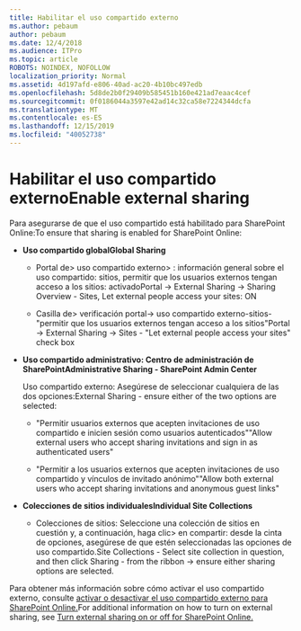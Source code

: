```yaml
---
title: Habilitar el uso compartido externo
ms.author: pebaum
author: pebaum
ms.date: 12/4/2018
ms.audience: ITPro
ms.topic: article
ROBOTS: NOINDEX, NOFOLLOW
localization_priority: Normal
ms.assetid: 4d197afd-e806-40ad-ac20-4b10bc497edb
ms.openlocfilehash: 5d8de2b0f29409b585451b160e421ad7eaac4cef
ms.sourcegitcommit: 0f0186044a3597e42ad14c32ca58e7224344dcfa
ms.translationtype: MT
ms.contentlocale: es-ES
ms.lasthandoff: 12/15/2019
ms.locfileid: "40052738"
---
```

# <a name="enable-external-sharing"></a><span data-ttu-id="edc9b-102">Habilitar el uso compartido externo</span><span class="sxs-lookup"><span data-stu-id="edc9b-102">Enable external sharing</span></span>

 <span data-ttu-id="edc9b-103">Para asegurarse de que el uso compartido está habilitado para SharePoint Online:</span><span class="sxs-lookup"><span data-stu-id="edc9b-103">To ensure that sharing is enabled for SharePoint Online:</span></span>
  
- <span data-ttu-id="edc9b-104">**Uso compartido global**</span><span class="sxs-lookup"><span data-stu-id="edc9b-104">**Global Sharing**</span></span>
    
  - <span data-ttu-id="edc9b-105">Portal de\> uso compartido externo\> : información general sobre el uso compartido: sitios, permitir que los usuarios externos tengan acceso a los sitios: activado</span><span class="sxs-lookup"><span data-stu-id="edc9b-105">Portal -\> External Sharing -\> Sharing Overview - Sites, Let external people access your sites: ON</span></span>
    
  - <span data-ttu-id="edc9b-106">Casilla de\> verificación portal-\> uso compartido externo-sitios-"permitir que los usuarios externos tengan acceso a los sitios"</span><span class="sxs-lookup"><span data-stu-id="edc9b-106">Portal -\> External Sharing -\> Sites - "Let external people access your sites" check box</span></span>
    
- <span data-ttu-id="edc9b-107">**Uso compartido administrativo: Centro de administración de SharePoint**</span><span class="sxs-lookup"><span data-stu-id="edc9b-107">**Administrative Sharing - SharePoint Admin Center**</span></span>
    
    <span data-ttu-id="edc9b-108">Uso compartido externo: Asegúrese de seleccionar cualquiera de las dos opciones:</span><span class="sxs-lookup"><span data-stu-id="edc9b-108">External Sharing - ensure either of the two options are selected:</span></span>
    
  - <span data-ttu-id="edc9b-109">"Permitir usuarios externos que acepten invitaciones de uso compartido e inicien sesión como usuarios autenticados"</span><span class="sxs-lookup"><span data-stu-id="edc9b-109">"Allow external users who accept sharing invitations and sign in as authenticated users"</span></span>
    
  - <span data-ttu-id="edc9b-110">"Permitir a los usuarios externos que acepten invitaciones de uso compartido y vínculos de invitado anónimo"</span><span class="sxs-lookup"><span data-stu-id="edc9b-110">"Allow both external users who accept sharing invitations and anonymous guest links"</span></span>
    
- <span data-ttu-id="edc9b-111">**Colecciones de sitios individuales**</span><span class="sxs-lookup"><span data-stu-id="edc9b-111">**Individual Site Collections**</span></span>
    
  - <span data-ttu-id="edc9b-112">Colecciones de sitios: Seleccione una colección de sitios en cuestión y, a continuación, haga clic\> en compartir: desde la cinta de opciones, asegúrese de que estén seleccionadas las opciones de uso compartido.</span><span class="sxs-lookup"><span data-stu-id="edc9b-112">Site Collections - Select site collection in question, and then click Sharing - from the ribbon -\> ensure either sharing options are selected.</span></span>
    
<span data-ttu-id="edc9b-113">Para obtener más información sobre cómo activar el uso compartido externo, consulte [activar o desactivar el uso compartido externo para SharePoint Online.](https://go.microsoft.com/fwlink/?linkid=2047681&amp;clcid=0x409)</span><span class="sxs-lookup"><span data-stu-id="edc9b-113">For additional information on how to turn on external sharing, see [Turn external sharing on or off for SharePoint Online.](https://go.microsoft.com/fwlink/?linkid=2047681&amp;clcid=0x409)</span></span>
  


